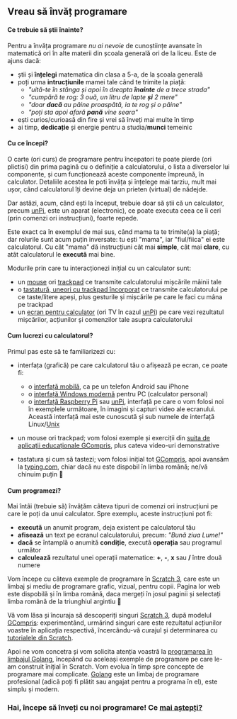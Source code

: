 ## Vreau să învăț programare

#### Ce trebuie să știi înainte?

Pentru a învăța programare _nu ai nevoie_ de cunoștiințe avansate în matematică ori în alte materii din școala generală ori de la liceu. Este de ajuns dacă:
- știi și **înțelegi** matematica din clasa a 5-a, de la școala generală
- poți urma **intrucțiunile** mamei tale când te trimite la piață:
  - _"uită-te în stânga și apoi în dreapta **înainte** de a trece strada"_
  - _"cumpără te rog: 3 ouă, un litru de lapte **și** 2 mere"_
  - _"doar **dacă** au pâine proaspătă, ia te rog și o pâine"_
  - _"poți sta apoi afară **pană** vine seara"_
- ești curios/curioasă din fire și vrei să înveți mai multe în timp
- ai timp, **dedicație** și energie pentru a studia/**munci** temeinic

#### Cu ce începi?

O carte (ori curs) de programare pentru începatori te poate pierde (ori plictisi) din prima pagină cu o definiție a calculatorului, o lista a diverselor lui componente, și cum funcționează aceste componente împreună, în calculator. Detaliile acestea le poti învăța și înțelege mai tarziu, mult mai ușor, când calculatorul îți devine deja un prieten (virtual) de nădejde.

Dar astăzi, acum, când ești la început, trebuie doar să știi că un calculator, precum [unPi](http://pc.unpi.ro/), este un aparat (electronic), ce poate executa ceea ce îi ceri (prin comenzi ori instrucțiuni), foarte repede.

Este exact ca în exemplul de mai sus, când mama ta te trimite(a) la piață; dar rolurile sunt acum puțin inversate: tu ești "mama", iar "fiul/fiica" ei este calculatorul. Cu cât "mama" dă instrucțiuni cât mai **simple**, cât mai **clare**, cu atât calculatorul le **execută** mai bine.

Modurile prin care tu interacționezi inițial cu un calculator sunt:
- un [mouse](https://www.amazon.de/AmazonBasics-USB-Maus-drei-Schaltflächen-schwarz/dp/B005EJH6RW/) ori [trackpad](https://start.unpi.ro/spec/pc/trackpad.jpg) ce transmite calculatorului mișcările mâinii tale
- o [tastatură, uneori cu trackpad încorporat](https://start.unpi.ro/spec/pc/tastatura.jpg) ce transmite calculatorului pe ce taste/litere apeși, plus gesturile și mișcările pe care le faci cu mâna pe trackpad
- un [ecran pentru calculator](https://www.amazon.de/BenQ-GW2270H-Monitor-VA-Panel-Reaktionszeit/dp/B0157V5VJG/) (ori TV în cazul [unPi](http://pc.unpi.ro/)) pe care vezi rezultatul mișcărilor, acțiunilor și comenzilor tale asupra calculatorului

#### Cum lucrezi cu calculatorul?

Primul pas este să te familiarizezi cu:

- interfața (grafică) pe care calculatorul tău o afișează pe ecran, ce poate fi:
  - o [interfață mobilă](http://xdesigns.net/wp-content/uploads/2016/03/Mobile-application-interface-design-PSD.jpg), ca pe un telefon Android sau iPhone
  - o [interfață Windows modernă](https://getintopc.com/wp-content/uploads/2016/10/Microsoft-Windows-10-1607-Oct-2016-x64-ISO-Setup-Free-Download.png) pentru PC (calculator personal)
  - o [interfață Raspberry Pi](https://www.raspberrypistarterkits.com/wp-content/uploads/2017/11/Using-the-Graphical-User-Interface.png) sau [unPi](http://pc.unpi.ro/), interfață pe care o vom folosi noi în exemplele următoare, în imagini și capturi video ale ecranului. Această interfață mai este cunoscută și sub numele de interfață Linux/[Unix](https://unix.unpi.ro/)

- un mouse ori trackpad; vom folosi exemple și exerciții din [suita de aplicații educaționale GCompris](https://gcompris.net/index-ro.html), plus cateva video-uri demonstrative

- tastatura și cum să tastezi; vom folosi inițial tot [GCompris](https://gcompris.net/index-ro.html), apoi avansăm la [typing.com](https://www.typing.com/student/lessons), chiar dacă nu este dispobil în limba română; ne/vă chinuim puțin 🤡

#### Cum programezi?

Mai întâi (trebuie să) învățăm câteva tipuri de comenzi ori instrucțiuni pe care le poți da unui calculator. Spre exemplu, aceste instrucțiuni pot fi:
- **execută** un anumit program, deja existent pe calculatorul tău
- **afisează** un text pe ecranul calculatorului, precum: _"Bună ziua Lume!"_
- **dacă** se întamplă o anumită **condiție**, execută **operația** sau programul următor
- **calculează** rezultatul unei operații matematice: **+**, **-**, **x** sau **/** între două numere

Vom începe cu câteva exemple de programare în [Scratch 3](https://scratch.mit.edu/about), care este un limbaj și mediu de programare grafic, vizual, pentru copii. Pagina lor web este dispobilă și în limba română, daca mergeți în josul paginii și selectați limba română de la triunghiul argintiu 🔽

Vă vom lăsa și încuraja să descoperiți singuri [Scratch 3](https://scratch.mit.edu/), după modelul [GCompris](https://gcompris.net/index-ro.html): experimentând, urmărind singuri care este rezultatul acțiunilor voastre în aplicația respectivă, încercându-vă curajul și determinarea cu [tutorialele din Scratch](https://scratch.mit.edu/projects/editor/?tutorial=getStarted).

Apoi ne vom concetra și vom solicita atenția voastră la [programarea în limbajul Golang](https://go.unpi.ro/), începând cu aceleași exemple de programare pe care le-am construit înițial în Scratch. Vom evolua în timp spre concepte de programare mai complicate. [Golang](https://go-tour-ro.appspot.com/) este un limbaj de programare profesional (adică poți fi plătit sau angajat pentru a programa în el), este simplu și modern.

### Hai, începe să înveți cu noi programare! Ce [mai aștepți?](https://start.unpi.ro/privat/)


<script src="https://wchat.freshchat.com/js/widget.js"></script>

<script>
  window.fcWidget.init({
    token: "1dbeef16-76f2-47bc-bc8a-f848842e00d7",
    host: "https://wchat.freshchat.com"
  });
</script>

